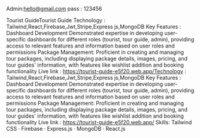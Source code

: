  Admin:hello@gmail.com
 pass : 123456
 
Tourist GuideTourist Guide
Technology : Tailwind,React,Firebase,Jwt,Stripe,Express js,MongoDB
 Key Features : Dashboard Development Demonstrated expertise in developing user-specific
 dashboards for different roles (tourist, tour guide, admin), providing access to relevant
 features and information based on user roles and permissions
 Package Management: Proficient in creating and managing tour packages, including
 displaying package details, images, pricing, and tour guides' information, with features like
 wishlist addition and booking functionality
Live link : https://tourist-guide-e5f20.web.app/Technology : Tailwind,React,Firebase,Jwt,Stripe,Express js,MongoDB Key Features : Dashboard Development Demonstrated expertise in developing user-specific dashboards for different roles (tourist, tour guide, admin), providing access to relevant features and information based on user roles and permissions Package Management: Proficient in creating and managing tour packages, including displaying package details, images, pricing, and tour guides' information, with features like wishlist addition and booking functionality Live link : https://tourist-guide-e5f20.web.app/
Skills: Tailwind CSS · Firebase · Express.js · MongoDB · React.js
